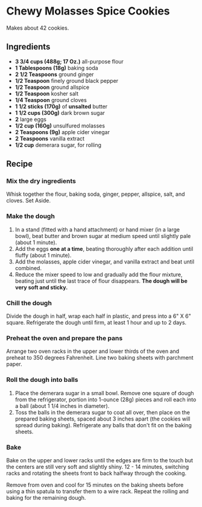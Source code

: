 # Chewy Molasses Spice Cookies

Makes about 42 cookies.

## Ingredients

* **3 3/4 cups (488g; 17 Oz.)** all-purpose flour
* **1 Tablespoons (18g)** baking soda
* **2 1/2 Teaspoons** ground ginger
* **1/2 Teaspoon** finely ground black pepper
* **1/2 Teaspoon** ground allspice
* **1/2 Teaspoon** kosher salt
* **1/4 Teaspoon** ground cloves
* **1 1/2 sticks (170g)** of **unsalted** butter
* **1 1/2 cups (300g)** dark brown sugar
* **2** large eggs
* **1/2 cup (160g)** unsulfured molasses
* **2 Teaspoons (9g)** apple cider vinegar
* **2 Teaspoons** vanilla extract
* **1/2 cup** demerara sugar, for rolling

## Recipe

### Mix the dry ingredients

Whisk together the flour, baking soda, ginger, pepper, allspice, salt, and cloves. Set Aside.

### Make the dough

1. In a stand (fitted with a hand attachment) or hand mixer (in a large bowl), beat butter and brown sugar at medium speed until slightly pale (about 1 minute).
1. Add the eggs **one at a time**, beating thoroughly after each addition until fluffy (about 1 minute).
1. Add the molasses, apple cider vinegar, and vanilla extract and beat until combined.
1. Reduce the mixer speed to low and gradually add the flour mixture, beating just until the last trace of flour disappears. **The dough will be very soft and sticky.**

### Chill the dough

Divide the dough in half, wrap each half in plastic, and press into a 6" X 6" square. Refrigerate the dough until firm, at least 1 hour and up to 2 days.

### Preheat the oven and prepare the pans

Arrange two oven racks in the upper and lower thirds of the oven and preheat to 350 degrees Fahrenheit. Line two baking sheets with parchment paper.

### Roll the dough into balls

1. Place the demerara sugar in a small bowl. Remove one square of dough from the refrigerator, portion into 1-ounce (28g) pieces and roll each into a ball (about 1 1/4 inches in diameter).
1. Toss the balls in the demerara sugar to coat all over, then place on the prepared baking sheets, spaced about 3 inches apart (the cookies will spread during baking). Refrigerate any balls that don't fit on the baking sheets.

### Bake

Bake on the upper and lower racks until the edges are firm to the touch but the centers are still very soft and slightly shiny. 12 - 14 minutes, switching racks and rotating the sheets front to back halfway through the cooking.

Remove from oven and cool for 15 minutes on the baking sheets before using a thin spatula to transfer them to a wire rack. Repeat the rolling and baking for the remaining dough.
